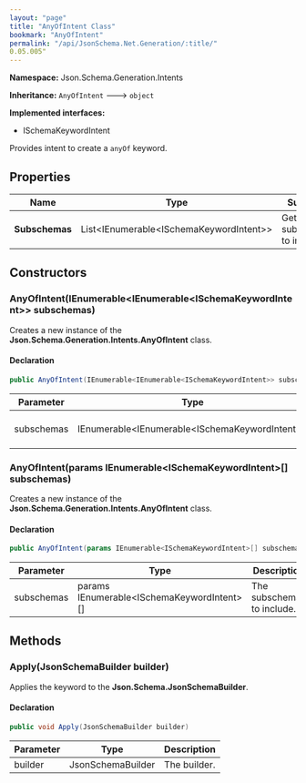 ```yaml
---
layout: "page"
title: "AnyOfIntent Class"
bookmark: "AnyOfIntent"
permalink: "/api/JsonSchema.Net.Generation/:title/"
0.05.005"
---
```

**Namespace:** Json.Schema.Generation.Intents

**Inheritance:**
`AnyOfIntent`
 🡒 
`object`

**Implemented interfaces:**

- ISchemaKeywordIntent

Provides intent to create a `anyOf` keyword.

## Properties

| Name | Type | Summary |
|---|---|---|
| **Subschemas** | List\<IEnumerable\<ISchemaKeywordIntent\>\> | Gets the subschemas to include. |

## Constructors

### AnyOfIntent(IEnumerable\<IEnumerable\<ISchemaKeywordIntent\>\> subschemas)

Creates a new instance of the **Json.Schema.Generation.Intents.AnyOfIntent** class.

#### Declaration

```c#
public AnyOfIntent(IEnumerable<IEnumerable<ISchemaKeywordIntent>> subschemas)
```

| Parameter | Type | Description |
|---|---|---|
| subschemas | IEnumerable\<IEnumerable\<ISchemaKeywordIntent\>\> | The subschemas to include. |


### AnyOfIntent(params IEnumerable\<ISchemaKeywordIntent\>[] subschemas)

Creates a new instance of the **Json.Schema.Generation.Intents.AnyOfIntent** class.

#### Declaration

```c#
public AnyOfIntent(params IEnumerable<ISchemaKeywordIntent>[] subschemas)
```

| Parameter | Type | Description |
|---|---|---|
| subschemas | params IEnumerable\<ISchemaKeywordIntent\>[] | The subschemas to include. |


## Methods

### Apply(JsonSchemaBuilder builder)

Applies the keyword to the **Json.Schema.JsonSchemaBuilder**.

#### Declaration

```c#
public void Apply(JsonSchemaBuilder builder)
```

| Parameter | Type | Description |
|---|---|---|
| builder | JsonSchemaBuilder | The builder. |


